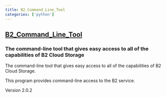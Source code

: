 ```yaml
---
title: B2_Command_Line_Tool
categories: ['python']
---
```

## [B2_Command_Line_Tool](https://github.com/Backblaze/B2_Command_Line_Tool)

### The command-line tool that gives easy access to all of the capabilities of B2 Cloud Storage


The command-line tool that gives easy access to all of the capabilities of B2 Cloud Storage.

This program provides command-line access to the B2 service.

Version 2.0.2
